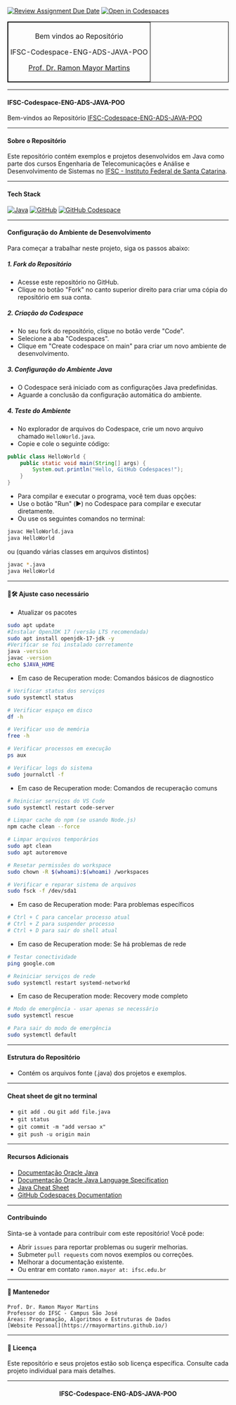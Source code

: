 [![Review Assignment Due Date](https://classroom.github.com/assets/deadline-readme-button-22041afd0340ce965d47ae6ef1cefeee28c7c493a6346c4f15d667ab976d596c.svg)](https://classroom.github.com/a/z9LDliwj)
[![Open in Codespaces](https://classroom.github.com/assets/launch-codespace-2972f46106e565e64193e422d61a12cf1da4916b45550586e14ef0a7c637dd04.svg)](https://classroom.github.com/open-in-codespaces?assignment_repo_id=20867660)
<table align="center" border="1" cellpadding="5" cellspacing="0" style="border-collapse: collapse; border: 1px solid black;">
  <tr>
    <td style="border: 1px solid black; padding: 5px;">
      <p style="text-align: center;">Bem vindos ao Repositório</p>
      <p style="text-align: center;">IFSC-Codespace-ENG-ADS-JAVA-POO</p>
      <p style="text-align: center;"><a href="https://rmayormartins.github.io/" target="_blank">Prof. Dr. Ramon Mayor Martins</a></p>
    </td>
  </tr>
</table>

---

#### IFSC-Codespace-ENG-ADS-JAVA-POO

Bem-vindos ao Repositório [IFSC-Codespace-ENG-ADS-JAVA-POO](https://github.com/rmayormartins/IFSC-Codespace-ENG-ADS-JAVA-POO)

---

#### Sobre o Repositório

Este repositório contém exemplos e projetos desenvolvidos em Java como parte dos cursos Engenharia de Telecomunicações e Análise e Desenvolvimento de Sistemas no [IFSC - Instituto Federal de Santa Catarina](https://www.ifsc.edu.br/).

---

#### Tech Stack

[![Java](https://img.shields.io/badge/Java-%23ED8B00.svg?logo=openjdk&logoColor=white)](#)
[![GitHub](https://img.shields.io/badge/GitHub-%23121011.svg?logo=github&logoColor=white)](#)
[![GitHub Codespace](https://img.shields.io/badge/GitHub-Codespace-blue)](#)

---

#### Configuração do Ambiente de Desenvolvimento

Para começar a trabalhar neste projeto, siga os passos abaixo:

##### 1. Fork do Repositório

- Acesse este repositório no GitHub.
- Clique no botão "Fork" no canto superior direito para criar uma cópia do repositório em sua conta.

##### 2. Criação do Codespace

- No seu fork do repositório, clique no botão verde "Code".
- Selecione a aba "Codespaces".
- Clique em "Create codespace on main" para criar um novo ambiente de desenvolvimento.

##### 3. Configuração do Ambiente Java

- O Codespace será iniciado com as configurações Java predefinidas.
- Aguarde a conclusão da configuração automática do ambiente.

##### 4. Teste do Ambiente

- No explorador de arquivos do Codespace, crie um novo arquivo chamado `HelloWorld.java`.
- Copie e cole o seguinte código:

```java
public class HelloWorld {
    public static void main(String[] args) {
        System.out.println("Hello, GitHub Codespaces!");
    }
}
```

- Para compilar e executar o programa, você tem duas opções:
- Use o botão "Run" (▶️) no Codespace para compilar e executar diretamente.
- Ou use os seguintes comandos no terminal:

```bash
javac HelloWorld.java
java HelloWorld
```
ou (quando várias classes em arquivos distintos)
```bash
javac *.java
java HelloWorld
```
---
#### 🧰🛠️ Ajuste caso necessário

- Atualizar os pacotes
```bash
sudo apt update
#Instalar OpenJDK 17 (versão LTS recomendada)
sudo apt install openjdk-17-jdk -y
#Verificar se foi instalado corretamente
java -version
javac -version
echo $JAVA_HOME
```
- Em caso de Recuperation mode: Comandos básicos de diagnostico
```bash
# Verificar status dos serviços
sudo systemctl status

# Verificar espaço em disco
df -h

# Verificar uso de memória
free -h

# Verificar processos em execução
ps aux

# Verificar logs do sistema
sudo journalctl -f
```
- Em caso de Recuperation mode: Comandos de recuperação comuns
```bash
# Reiniciar serviços do VS Code
sudo systemctl restart code-server

# Limpar cache do npm (se usando Node.js)
npm cache clean --force

# Limpar arquivos temporários
sudo apt clean
sudo apt autoremove

# Resetar permissões do workspace
sudo chown -R $(whoami):$(whoami) /workspaces

# Verificar e reparar sistema de arquivos
sudo fsck -f /dev/sda1
```
- Em caso de Recuperation mode: Para problemas específicos
```bash
# Ctrl + C para cancelar processo atual
# Ctrl + Z para suspender processo
# Ctrl + D para sair do shell atual
```
- Em caso de Recuperation mode: Se há problemas de rede
```bash
# Testar conectividade
ping google.com

# Reiniciar serviços de rede
sudo systemctl restart systemd-networkd
```
- Em caso de Recuperation mode: Recovery mode completo
```bash
# Modo de emergência - usar apenas se necessário
sudo systemctl rescue

# Para sair do modo de emergência
sudo systemctl default
```

---

#### Estrutura do Repositório

- Contém os arquivos fonte (.java) dos projetos e exemplos.

---

#### Cheat sheet de git no terminal

- ```git add .``` ou ```git add file.java```
- ```git status```
- ```git commit -m "add versao x"```
- ```git push -u origin main```

---

#### Recursos Adicionais

- [Documentação Oracle Java](https://dev.java/learn/)
- [Documentação Oracle Java Language Specification](https://docs.oracle.com/javase/specs/jls/se22/jls22.pdf)
- [Java Cheat Sheet](https://introcs.cs.princeton.edu/java/11cheatsheet/)
- [GitHub Codespaces Documentation](https://docs.github.com/en/codespaces)

---

#### Contribuindo

Sinta-se à vontade para contribuir com este repositório! Você pode:

- Abrir ```issues``` para reportar problemas ou sugerir melhorias.
- Submeter ```pull requests``` com novos exemplos ou correções.
- Melhorar a documentação existente.
- Ou entrar em contato ```ramon.mayor at: ifsc.edu.br```

---

#### 🧰 Mantenedor
```
Prof. Dr. Ramon Mayor Martins
Professor do IFSC - Campus São José
Áreas: Programação, Algoritmos e Estruturas de Dados
[Website Pessoal](https://rmayormartins.github.io/)
```
---

#### 📝 Licença

Este repositório e seus projetos estão sob licença específica. Consulte cada projeto individual para mais detalhes.

---
<div align="center">
  
#### IFSC-Codespace-ENG-ADS-JAVA-POO

</div>


